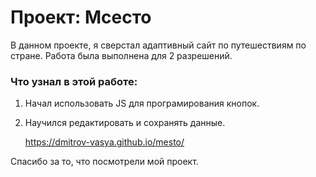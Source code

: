 # Проект: Мсесто

В данном проекте, я сверстал адаптивный сайт по путешествиям по стране. Работа была выполнена для 2 разрешений.

### Что узнал в этой работе:

1. Начал использовать JS для програмирования кнопок.
2. Научился редактировать и сохранять данные.

   https://dmitrov-vasya.github.io/mesto/

Спасибо за то, что посмотрели мой проект.
